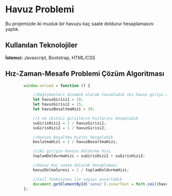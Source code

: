 # Havuz Problemi
Bu projemizde iki musluk bir havuzu kaç saate doldurur hesaplamasını yaptık.


## Kullanılan Teknolojiler

**İstemci:** Javascript, Bootstrap, HTML/CSS


  
## Hız-Zaman-Mesafe Problemi Çözüm Algoritması

```javascript
        window.onload = function () {

            //Değişkenleri dinamik olarak tanımladık iki havuz girişi oldugunu var saydık
            let havuzGirisi1 = 10;
            let havuzGirisi2 = 15;
            let havuzBosaltmaHizi = 30;

            //1 ve ikinici girişlerin hızlarını hesapladık
            suGirisHizi1 = 1 / havuzGirisi1;
            suGirisHizi2 = 1 / havuzGirisi2;

            //Havuzu boşaltma hızını hesapladık
            boslatmaHizi = 1 / havuzBosaltmaHizi;

            //iki girişin havuzu doldurma hızı
            toplamDoldurmaHizi = suGirisHizi1 + suGirisHizi2;

            //Havuz kaç saate dolacak hesaplaması
            havuzDolmaSuresi = 1 / toplamDoldurmaHizi;

            //Ceil fonksiyonu ile sayıyı yuvarladık
            document.getElementById('sonuc').innerText = Math.ceil(havuzDolmaSuresi) + ' saate';
        };
```